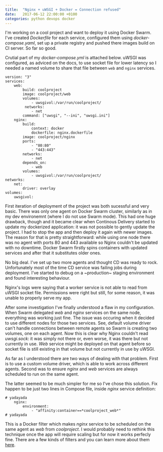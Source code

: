 ```yaml
---
title:  "Nginx + uWSGI + Docker = Connection refused"
date:   2017-06-12 22:00:00 +0100
categories: python devops docker
---
```


I'm working on a cool project and want to deploy it using Docker Swarm. I've
created _Dockerfile_ for each service, configured them using _docker-compose.yaml_, 
set up a private registry and pushed there images build on CI server. So far so
good.

Crutial part of my _docker-compose.yml_ is attached below. uWSGI was
configured, as adviced on the docs, to use socket file for lower latency so I
needed a named volume to share that file between `web` and `nginx` services.


```
version: "3"
services:
    web:
        build: coolproject
        image: coolproject/web
        volumes:
            - uwsgivol:/var/run/coolproject/
         networks:
            - net
        command: ["uwsgi", "--ini", "uwsgi.ini"]
    nginx:
        build:
            context: docker
            dockerfile: nginx.dockerfile
        image: coolproject/nginx
        ports:
            - "80:80"
            - "443:443"
        networks:
            - net
        depends_on:
            - web
        volumes:
            - uwsgivol:/var/run/coolproject/
networks:
    net:
        driver: overlay
volumes:
    uwsgivol:
```

First iteration of deployment of the project was both sucessful and very basic.
There was only one agent on Docker Swarm cluster, similarly as in my dev
environemnt (where I do not use Swarm mode). This had one huge drawback, though
and it became clear when Continous Delivery started to update my dockerized
application: it was not possible to gently update the project. I had to stop
the app and then deploy it again with newer images. The reason for that is
pretty straightforward: while using one node there was no agent with ports 80
and 443 available so Nginx couldn't be updated with no downtime. Docker Swarm
firstly spins containers with updated services and after that it substitutes
older ones.

No big deal. I've set up two more agents and thought CD was ready to rock. 
Unfortunately most of the time CD service was failing jobs during deployment.
I've started to debug on a ~production~ staging environment and found
interesting behaviour.

Nginx's logs were saying that a worker service is not able to read from uWSGI
socket file. Permissions were right but still, for some reason, it was unable
to properly serve my app.

After some investigation I've finally understood a flaw in my configuration.
When Swarm delegated _web_ and _nginx_ services on the same node, everything
was working just fine. The issue was occuring when it decided to use different
nodes for those two services. See, default volume driver can't handle
connections between remote agents so Swarm is creating two volumes, one on each
agent. Now this is clear why Nginx couldn't read _uwsgi.sock_: it was simply
not there or, even worse, it was there but not currently in use. _Web_ service
might be deployed on that agent before so socket file is still existing in that
volume but not currently in use by uWSGI.

As far as I understood there are two ways of dealing with that problem. First
is to use a custom volume driver, which is able to work across different
agents. Second was to ensure _nginx_ and _web_ services are always scheduled to
run on the same agent.

The latter seemed to be much simpler for me so I've chose this solution. Fix
happen to be just two lines in Compose file, inside _nginx_ service definition:

```
# yadayada
    nginx:
        environment:
            - "affinity:container==*coolproject_web*"
# yadayada
```

This is a Docker filter which makes _nginx_ service to be scheduled on the same
agent as _web_ from _coolproject_. I would probably need to rethink this
technique once the app will require scaling but for now it works perfecly fine.
There are a few kinds of filters and you can learn more about them [here].

[here]: https://docs.docker.com/swarm/scheduler/filter/
